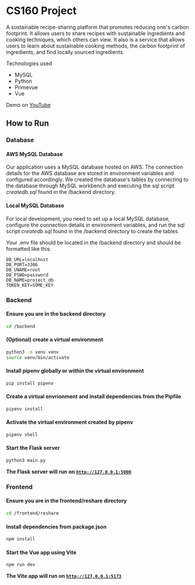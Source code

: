 # CS160 Project

A sustainable recipe-sharing platform that promotes reducing one's carbon footprint. It allows users to share recipes with sustainable ingredients and cooking techniques, which others can view. It also is a service that allows users to learn about sustainable cooking methods, the carbon footprint of ingredients, and find locally sourced ingredients.

Technologies used

- MySQL
- Python
- Primevue
- Vue

Demo on [YouTube](https://youtu.be/G-J9-ZoIDn4)

## How to Run

### **Database**

#### **AWS MySQL Database**

Our application uses a MySQL database hosted on AWS. The connection details for the AWS database are stored in environment variables and configured accordingly. We created the database's tables by connecting to the database through MySQL workbench and executing the sql script _createdb.sql_ found in the /backend directory.

#### **Local MySQL Database**

For local development, you need to set up a local MySQL database, configure the connection details in environment variables, and run the sql script _createdb.sql_ found in the /backend directory to create the tables.

Your .env file should be located in the /backend directory and should be formatted like this:

```
DB_URL=localhost
DB_PORT=3306
DB_UNAME=root
DB_PSWD=password
DB_NAME=project_db
TOKEN_KEY=SOME_KEY
```

### **Backend**

#### **Ensure you are in the backend directory**

```sh
cd /backend
```

#### **(Optional) create a virtual environment**

```sh
python3 -m venv venv
source venv/bin/activate
```

#### **Install pipenv globally or within the virtual environment**

```sh
pip install pipenv
```

#### **Create a virtual envrionment and install dependencies from the Pipfile**

```sh
pipenv install
```

#### **Activate the virtual environment created by pipenv**

```sh
pipenv shell
```

#### **Start the Flask server**

```sh
python3 main.py
```

**The Flask server will run on <code>http://127.0.0.1:5000</code>**

### **Frontend**

#### **Ensure you are in the frontend/reshare directory**

```sh
cd /frontend/reshare
```

#### Install dependencies from package.json

```sh
npm install
```

#### **Start the Vue app using Vite**

```sh
npm run dev
```

**The Vite app will run on <code>http://127.0.0.1:5173</code>**
